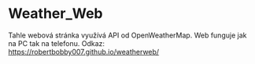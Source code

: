 ﻿# Weather_Web
Tahle webová stránka využívá API od  OpenWeatherMap. Web funguje jak na PC tak na telefonu. 
Odkaz: https://robertbobby007.github.io/weatherweb/
